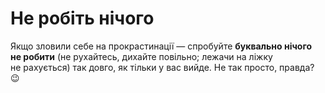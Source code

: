 # Не&nbsp;робіть нічого

Якщо зловили себе на&nbsp;прокрастинації&nbsp;&mdash; спробуйте **буквально нічого не&nbsp;робити** \(не рухайтесь, дихайте повільно; лежачи на&nbsp;ліжку не&nbsp;рахується\) так довго, як&nbsp;тільки у&nbsp;вас вийде. Не&nbsp;так просто, правда? 😉
